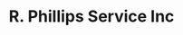 ---
title: "R. Phillips Service Inc"
url: /downingtown/r-phillips-service-inc/
shop: Autowerkstatt
---